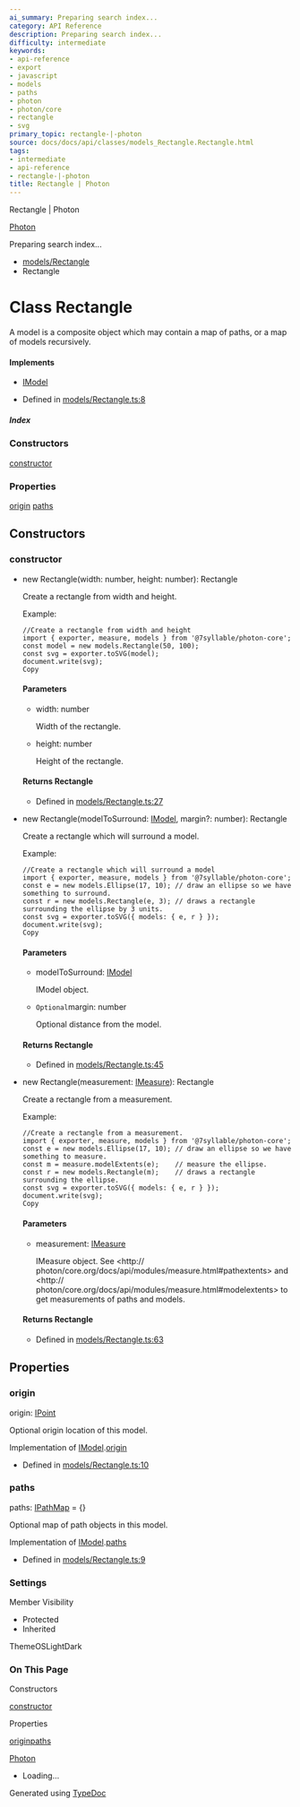 ```yaml
---
ai_summary: Preparing search index...
category: API Reference
description: Preparing search index...
difficulty: intermediate
keywords:
- api-reference
- export
- javascript
- models
- paths
- photon
- photon/core
- rectangle
- svg
primary_topic: rectangle-|-photon
source: docs/docs/api/classes/models_Rectangle.Rectangle.html
tags:
- intermediate
- api-reference
- rectangle-|-photon
title: Rectangle | Photon
---
```

Rectangle | Photon

[Photon](../index.md)




Preparing search index...

* [models/Rectangle](../modules/models_Rectangle.md)
* Rectangle

# Class Rectangle

A model is a composite object which may contain a map of paths, or a map of models recursively.

#### Implements

* [IModel](../interfaces/core_schema.IModel.md)

* Defined in [models/Rectangle.ts:8](https://github.com/mwhite454/photon/blob/main/packages/photon/src/models/Rectangle.ts#L8)

##### Index

### Constructors

[constructor](#constructor)

### Properties

[origin](#origin)
[paths](#paths)

## Constructors

### constructor

* new Rectangle(width: number, height: number): Rectangle

  Create a rectangle from width and height.

  Example:

  ```
  //Create a rectangle from width and height
  import { exporter, measure, models } from '@7syllable/photon-core';
  const model = new models.Rectangle(50, 100);
  const svg = exporter.toSVG(model);
  document.write(svg);
  Copy
  ```

  #### Parameters

  + width: number

    Width of the rectangle.
  + height: number

    Height of the rectangle.

  #### Returns Rectangle

  + Defined in [models/Rectangle.ts:27](https://github.com/mwhite454/photon/blob/main/packages/photon/src/models/Rectangle.ts#L27)
* new Rectangle(modelToSurround: [IModel](../interfaces/core_schema.IModel.md), margin?: number): Rectangle

  Create a rectangle which will surround a model.

  Example:

  ```
  //Create a rectangle which will surround a model
  import { exporter, measure, models } from '@7syllable/photon-core';
  const e = new models.Ellipse(17, 10); // draw an ellipse so we have something to surround.
  const r = new models.Rectangle(e, 3); // draws a rectangle surrounding the ellipse by 3 units.
  const svg = exporter.toSVG({ models: { e, r } });
  document.write(svg);
  Copy
  ```

  #### Parameters

  + modelToSurround: [IModel](../interfaces/core_schema.IModel.md)

    IModel object.
  + `Optional`margin: number

    Optional distance from the model.

  #### Returns Rectangle

  + Defined in [models/Rectangle.ts:45](https://github.com/mwhite454/photon/blob/main/packages/photon/src/models/Rectangle.ts#L45)
* new Rectangle(measurement: [IMeasure](../interfaces/core_core.IMeasure.md)): Rectangle

  Create a rectangle from a measurement.

  Example:

  ```
  //Create a rectangle from a measurement.
  import { exporter, measure, models } from '@7syllable/photon-core';
  const e = new models.Ellipse(17, 10); // draw an ellipse so we have something to measure.
  const m = measure.modelExtents(e);    // measure the ellipse.
  const r = new models.Rectangle(m);    // draws a rectangle surrounding the ellipse.
  const svg = exporter.toSVG({ models: { e, r } });
  document.write(svg);
  Copy
  ```

  #### Parameters

  + measurement: [IMeasure](../interfaces/core_core.IMeasure.md)

    IMeasure object. See <http:// photon/core.org/docs/api/modules/measure.html#pathextents> and <http:// photon/core.org/docs/api/modules/measure.html#modelextents> to get measurements of paths and models.

  #### Returns Rectangle

  + Defined in [models/Rectangle.ts:63](https://github.com/mwhite454/photon/blob/main/packages/photon/src/models/Rectangle.ts#L63)

## Properties

### origin

origin: [IPoint](../interfaces/core_schema.IPoint.md)

Optional origin location of this model.

Implementation of [IModel](../interfaces/core_schema.IModel.md).[origin](../interfaces/core_schema.IModel.md#origin)

* Defined in [models/Rectangle.ts:10](https://github.com/mwhite454/photon/blob/main/packages/photon/src/models/Rectangle.ts#L10)

### paths

paths: [IPathMap](../interfaces/core_schema.IPathMap.md) = {}

Optional map of path objects in this model.

Implementation of [IModel](../interfaces/core_schema.IModel.md).[paths](../interfaces/core_schema.IModel.md#paths)

* Defined in [models/Rectangle.ts:9](https://github.com/mwhite454/photon/blob/main/packages/photon/src/models/Rectangle.ts#L9)

### Settings

Member Visibility

* Protected
* Inherited

ThemeOSLightDark

### On This Page

Constructors

[constructor](#constructor)

Properties

[origin](#origin)[paths](#paths)

[Photon](../index.md)

* Loading...

Generated using [TypeDoc](https://typedoc.org/)
